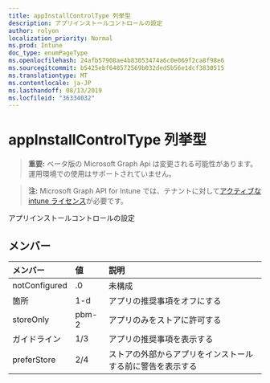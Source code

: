```yaml
---
title: appInstallControlType 列挙型
description: アプリインストールコントロールの設定
author: rolyon
localization_priority: Normal
ms.prod: Intune
doc_type: enumPageType
ms.openlocfilehash: 24afb57908ae4b83053474a6c0e069f2ca8f98e6
ms.sourcegitcommit: b5425ebf648572569b032ded5b56e1dcf3830515
ms.translationtype: MT
ms.contentlocale: ja-JP
ms.lasthandoff: 08/13/2019
ms.locfileid: "36334032"
---
```

# <a name="appinstallcontroltype-enum-type"></a>appInstallControlType 列挙型

> **重要:** ベータ版の Microsoft Graph Api は変更される可能性があります。運用環境での使用はサポートされていません。

> **注:** Microsoft Graph API for Intune では、テナントに対して[アクティブな intune ライセンス](https://go.microsoft.com/fwlink/?linkid=839381)が必要です。

アプリインストールコントロールの設定

## <a name="members"></a>メンバー
|メンバー|値|説明|
|:---|:---|:---|
|notConfigured|.0|未構成|
|箇所|1-d|アプリの推奨事項をオフにする|
|storeOnly|pbm-2|アプリのみをストアに許可する|
|ガイドライン|1/3|アプリの推奨事項を表示する|
|preferStore|2/4|ストアの外部からアプリをインストールする前に警告を表示する|



